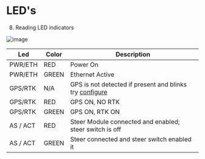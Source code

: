 # LED's

8. Reading LED indicators

![image](https://user-images.githubusercontent.com/20115439/213944954-36322959-94a9-42ad-9a4c-71f6e8018b41.png)


|Led     | Color |  Description  |
|--------|-------|---------------|
|PWR/ETH | RED   | Power On      |
|PWR/ETH | GREEN |Ethernet Active|
|GPS/RTK | N/A   | GPS is not detected if present and blinks try [configure](https://github.com/AgHardware/Boards/wiki/configuring-the-zed-f9p) |
|GPS/RTK | RED   | GPS ON, NO RTK |
|GPS/RTK | GREEN | GPS ON, RTK ON |
|AS / ACT| RED   | Steer Module connected and enabled; steer switch is off |
|AS / ACT| GREEN | Steer connected and steer switch enabled it |
